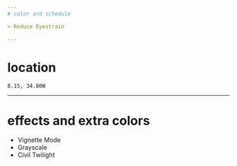 ```yaml
---
# color and schedule

> Reduce Eyestrain

---
```

# location
```
8.1S, 34.80W
```

---
# effects and extra colors

* Vignette Mode
* Grayscale
* Civil Twilight
